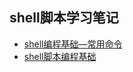 ## shell脚本学习笔记
* [shell编程基础—常用命令](https://github.com/passerby223/AutomatedTestPlatform/blob/master/shell/shell%E7%BC%96%E7%A8%8B%E5%9F%BA%E7%A1%80%E2%80%94%E5%B8%B8%E7%94%A8%E5%91%BD%E4%BB%A4.md)
* [shell脚本编程基础](https://github.com/passerby223/AutomatedTestPlatform/blob/master/shell/shell%E8%84%9A%E6%9C%AC%E7%BC%96%E7%A8%8B%E5%9F%BA%E7%A1%80.md)
